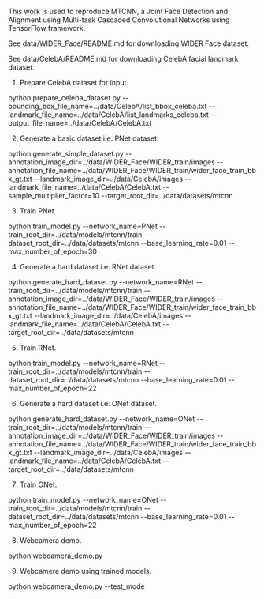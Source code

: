 This work is used to reproduce MTCNN, a Joint Face Detection and Alignment using Multi-task Cascaded Convolutional Networks using TensorFlow framework.

See data/WIDER_Face/README.md for downloading WIDER Face dataset.

See data/CelebA/README.md for downloading CelebA facial landmark dataset.

1) Prepare CelebA dataset for input.

python prepare_celeba_dataset.py --bounding_box_file_name=../data/CelebA/list_bbox_celeba.txt --landmark_file_name=../data/CelebA/list_landmarks_celeba.txt --output_file_name=../data/CelebA/CelebA.txt 

2) Generate a basic dataset i.e. PNet dataset.

python generate_simple_dataset.py --annotation_image_dir=../data/WIDER_Face/WIDER_train/images --annotation_file_name=../data/WIDER_Face/WIDER_train/wider_face_train_bbx_gt.txt --landmark_image_dir=../data/CelebA/images --landmark_file_name=../data/CelebA/CelebA.txt --sample_multiplier_factor=10 --target_root_dir=../data/datasets/mtcnn 

3) Train PNet.

python train_model.py --network_name=PNet --train_root_dir=../data/models/mtcnn/train --dataset_root_dir=../data/datasets/mtcnn --base_learning_rate=0.01 --max_number_of_epoch=30

4) Generate a hard dataset i.e. RNet dataset.

python generate_hard_dataset.py --network_name=RNet --train_root_dir=../data/models/mtcnn/train --annotation_image_dir=../data/WIDER_Face/WIDER_train/images --annotation_file_name=../data/WIDER_Face/WIDER_train/wider_face_train_bbx_gt.txt --landmark_image_dir=../data/CelebA/images --landmark_file_name=../data/CelebA/CelebA.txt --target_root_dir=../data/datasets/mtcnn 

5) Train RNet.

python train_model.py --network_name=RNet --train_root_dir=../data/models/mtcnn/train --dataset_root_dir=../data/datasets/mtcnn --base_learning_rate=0.01 --max_number_of_epoch=22

6) Generate a hard dataset i.e. ONet dataset.

python generate_hard_dataset.py --network_name=ONet --train_root_dir=../data/models/mtcnn/train --annotation_image_dir=../data/WIDER_Face/WIDER_train/images --annotation_file_name=../data/WIDER_Face/WIDER_train/wider_face_train_bbx_gt.txt --landmark_image_dir=../data/CelebA/images --landmark_file_name=../data/CelebA/CelebA.txt --target_root_dir=../data/datasets/mtcnn 

7) Train ONet.

python train_model.py --network_name=ONet --train_root_dir=../data/models/mtcnn/train --dataset_root_dir=../data/datasets/mtcnn --base_learning_rate=0.01 --max_number_of_epoch=22

8) Webcamera demo.
   
python webcamera_demo.py

9) Webcamera demo using trained models.

python webcamera_demo.py --test_mode

